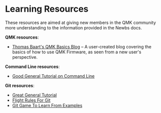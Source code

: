 # Learning Resources

These resources are aimed at giving new members in the QMK community more understanding to the information provided in the Newbs docs.

**QMK resources**:

* [Thomas Baart's QMK Basics Blog](https://thomasbaart.nl/category/mechanical-keyboards/firmware/qmk/qmk-basics/) – A user-created blog covering the basics of how to use QMK Firmware, as seen from a new user's perspective.

**Command Line resources**:

* [Good General Tutorial on Command Line](https://www.codecademy.com/learn/learn-the-command-line)

**Git resources**:

* [Great General Tutorial](https://www.codecademy.com/learn/learn-git)
* [Flight Rules For Git](https://github.com/k88hudson/git-flight-rules)
* [Git Game To Learn From Examples](https://learngitbranching.js.org/)

